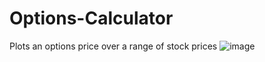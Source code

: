 # Options-Calculator
Plots an options price over a range of stock prices
![image](https://user-images.githubusercontent.com/65280357/120911972-6f804b80-c659-11eb-832f-b8fd4702958a.png)
